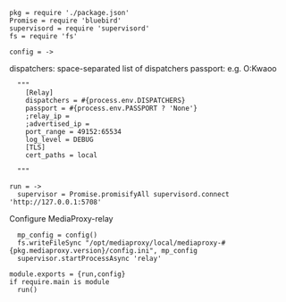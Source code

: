     pkg = require './package.json'
    Promise = require 'bluebird'
    supervisord = require 'supervisord'
    fs = require 'fs'

    config = ->

dispatchers: space-separated list of dispatchers
passport: e.g. O:Kwaoo

      """
        [Relay]
        dispatchers = #{process.env.DISPATCHERS}
        passport = #{process.env.PASSPORT ? 'None'}
        ;relay_ip =
        ;advertised_ip =
        port_range = 49152:65534
        log_level = DEBUG
        [TLS]
        cert_paths = local

      """

    run = ->
      supervisor = Promise.promisifyAll supervisord.connect 'http://127.0.0.1:5708'

Configure MediaProxy-relay

      mp_config = config()
      fs.writeFileSync "/opt/mediaproxy/local/mediaproxy-#{pkg.mediaproxy.version}/config.ini", mp_config
      supervisor.startProcessAsync 'relay'

    module.exports = {run,config}
    if require.main is module
      run()
